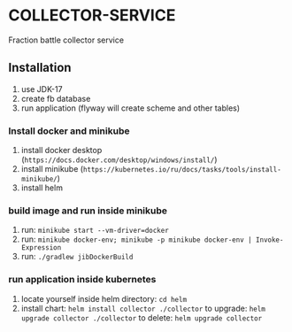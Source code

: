 # COLLECTOR-SERVICE

Fraction battle collector service

## Installation

1. use JDK-17
2. create fb database
3. run application (flyway will create scheme and other tables)

### Install docker and minikube

1. install docker desktop (`https://docs.docker.com/desktop/windows/install/`)
2. install minikube (`https://kubernetes.io/ru/docs/tasks/tools/install-minikube/`)
3. install helm

### build image and run inside minikube

1. run: `minikube start --vm-driver=docker`
2. run: `minikube docker-env; minikube -p minikube docker-env | Invoke-Expression`
3. run: `./gradlew jibDockerBuild`

### run application inside kubernetes

1. locate yourself inside helm directory: `cd helm`
2. install chart: `helm install collector ./collector`
   to upgrade: `helm upgrade collector ./collector`
   to delete: `helm upgrade collector`